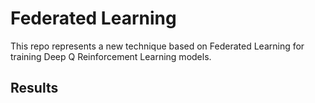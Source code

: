 # Federated Learning

This repo represents a new technique based on Federated Learning for training Deep Q Reinforcement Learning models. 

## Results
